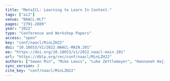 ```yaml
---
title: "MetaICL: Learning to Learn In Context."
tags: ["ai2"]
venue: "NAACL-HLT"
pages: "2791-2809"
year: "2022"
type: "Conference and Workshop Papers"
access: "open"
key: "conf/naacl/MinLZH22"
doi: "10.18653/V1/2022.NAACL-MAIN.201"
ee: "https://doi.org/10.18653/v1/2022.naacl-main.201"
url: "https://dblp.org/rec/conf/naacl/MinLZH22"
authors: ["Sewon Min", "Mike Lewis", "Luke Zettlemoyer", "Hannaneh Hajishirzi"]
sync_version: 3
cite_key: "conf/naacl/MinLZH22"
---
```

